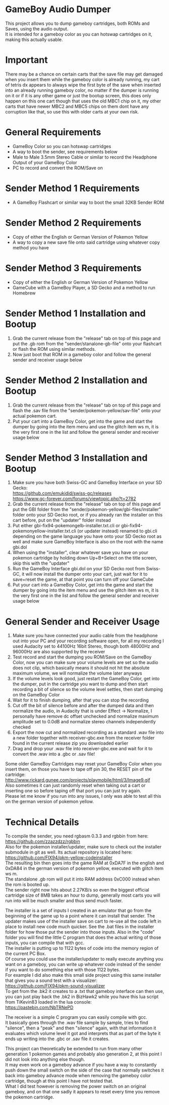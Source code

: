 # GameBoy Audio Dumper
This project allows you to dump gameboy cartridges, both ROMs and Saves, using the audio output.  
It is intended for a gameboy color as you can hotswap cartridges on it, making this actually usable.    

# Important  
There may be a chance on certain carts that the save file may get damaged when you insert them while the gameboy color is already running, my cart of tetris dx appears to always wipe the first byte of the save when inserted into an already running gameboy color, no matter if the dumper is running on it or if it is any other game or just the bootup screen, this does only happen on this one cart though that uses the old MBC1 chip on it, my other carts that have newer MBC2 and MBC5 chips on them dont have any corruption like that, so use this with older carts at your own risk.    

# General Requirements  
- GameBoy Color so you can hotswap cartridges  
- A way to boot the sender, see requirements below  
- Male to Male 3.5mm Stereo Cable or similar to record the Headphone Output of your GameBoy Color  
- PC to record and convert the ROM/Save on    

# Sender Method 1 Requirements  
- A GameBoy Flashcart or similar way to boot the small 32KB Sender ROM  
# Sender Method 2 Requirements  
- Copy of either the English or German Version of Pokemon Yellow  
- A way to copy a new save file onto said cartridge using whatever copy method you have  
# Sender Method 3 Requirements  
- Copy of either the English or German Version of Pokemon Yellow  
- GameCube with a GameBoy Player, a SD Gecko and a method to run Homebrew    

# Sender Method 1 Installation and Bootup  
1. Grab the current release from the "release" tab on top of this page and put the .gb rom from the "sender/stanalone-gb-file" onto your flashcart or flash the ROM using similar methods.  
2. Now just boot that ROM in a gameboy color and follow the general sender and receiver usage below  
# Sender Method 2 Installation and Bootup  
1. Grab the current release from the "release" tab on top of this page and flash the .sav file from the "sender/pokemon-yellow/sav-file" onto your actual pokemon cart.  
2. Put your cart into a GameBoy Color, get into the game and start the dumper by going into the item menu and use the glitch item ws m, it is the very first one in the list and follow the general sender and receiver usage below  
# Sender Method 3 Installation and Bootup  
1. Make sure you have both Swiss-GC and GameBoy Interface on your SD Gecko:  
https://github.com/emukidid/swiss-gc/releases  
https://www.gc-forever.com/forums/viewtopic.php?t=2782  
2. Grab the current release from the "release" tab on top of this page and put the GBI folder from the "sender/pokemon-yellow/gbi-files/installer" folder onto your SD Gecko root, or if you already ran the installer on this cart before, put on the "updater" folder instead  
3. Put either gbi-fix94-pokemongelb-installer.txt.cli or gbi-fix94-pokemonyellow-installer.txt.cli (or updater instead) renamed to gbi.cli depending on the game language you have onto your SD Gecko root as well and make sure GameBoy Interface is also on the root with the name gbi.dol  
4. When using the "installer", clear whatever save you have on your pokemon cartridge by holding down Up+B+Select on the title screen, skip this with the "updater"  
5. Run the GameBoy Interface gbi.dol on your SD Gecko root from Swiss-GC, it will now install the dumper onto your cart, just wait for it to save+reset the game, at that point you can turn off your GameCube  
6. Put your cart into a GameBoy Color, get into the game and start the dumper by going into the item menu and use the glitch item ws m, it is the very first one in the list and follow the general sender and receiver usage below    

# General Sender and Receiver Usage  
1. Make sure you have connected your audio cable from the headphone out into your PC and your recording software open, for all my recording I used Audacity set to 44100Hz 16bit Stereo, though both 48000Hz and 96000Hz are also supported by the receiver  
2. Test record and start the dumping you ROM/Save on the GameBoy Color, now you can make sure your volume levels are set so the audio does not clip, which basically means it should not hit the absolute maximum volume, we will normalize the volume later anyways  
3. If the volume levels look good, just restart the GameBoy Color, get into the dumper, put in the cartridge you want to dump and then start recording a bit of silence so the volume level settles, then start dumping on the GameBoy Color  
4. Wait for it to finish dumping, after that you can stop the recording  
5. Cut off the bit of silence before and after the dumped data and then normalize the audio, in Audacity that is under Effect -> Normalize, I personally have remove dc offset unchecked and normalize maximum amplitude set to 0.0dB and normalize stereo channels independently checked  
6. Export the now cut and normalized recording as a standard .wav file into a new folder together with receiver-gbc.exe from the receiver folder found in the current release zip you downloaded earlier  
7. Drag and drop your .wav file into receiver-gbc.exe and wait for it to convert the .wav into a .gbc or .sav file!    

Some older GameBoy Cartridges may reset your GameBoy Color when you insert them, on those you have to tape off pin 30, the RESET pin of the cartridge:  
http://www.rickard.gunee.com/projects/playmobile/html/3/Image9.gif  
Also sometimes it can just randomly reset when taking out a cart or inserting one so before taping off that port you can just try again.  
Please let me know if you run into any issues, I only was able to test all this on the german version of pokemon yellow.    

# Technical Details  
To compile the sender, you need rgbasm 0.3.3 and rgbbin from here:  
https://github.com/zzazzdzz/rgbbin  
Also for the pokemon installer/updater, make sure to check out the installer submodule in git as well. Its actual repository is located here:  
https://github.com/FIX94/pkm-yellow-codeinstaller  
The resulting bin then goes into the game RAM at 0xDA7F in the english and 0xDA84 in the german version of pokemon yellow, executed with glitch item ws m.  
The standalone .gb rom will put it into RAM address 0xC000 instead when the rom is booted up.  
The sender right now hits about 2.27KB/s so even the biggest official cartridge size of 8MB takes an hour to dump, generally most carts you will run into will be much smaller and thus send much faster.    

The installer is a set of inputs I created in an emulator that go from the beginning of the game up to a point where it can install that sender. The updater makes use of the installer save on cart to re-use all the code left in place to install new code much quicker. See the .bat files in the installer folder for how those put the sender into those inputs. Also in the "code" folder you will find the little C program that does the actual writing of those inputs, you can compile that with gcc.  
The installer is putting up to 1122 bytes of code into the memory region of the current PC Box.  
Of course you could use the installer/updater to really execute anything you want on a gameboy, you can write up whatever code instead of the sender if you want to do something else with those 1122 bytes.  
For example I did also make this small side project using this same installer that gives you a sound test with a visualizer:  
https://github.com/FIX94/pkm-sound-visualizer  
To get from the .bk2 it creates to a .txt that gameboy interface can then use, you can just play back the .bk2 in BizHawk2 while you have this lua script from TiKevin83 loaded in the lua console:  
https://pastebin.com/NbTRNePD    

The receiver is a simple C program you can easily compile with gcc.  
It basically goes through the .wav file sample by sample, tries to find "silence", then a "peak" and then "silence" again, with that information it evaluates which volume level it got and interprets that as part of the byte it ends up writing into the .gbc or .sav file it creates.    

This project can theoretically be extended to run from many other generation 1 pokemon games and probably also generation 2, at this point I did not look into anything else though.  
It may even work on a gameboy advance if you have a way to constantly push down the small switch on the side of the case that normally switches it back into gameboy advance mode when removing the gameboy color cartridge, though at this point I have not tested that.  
What I did test however is removing the power switch on an original gameboy, and on that one sadly it appears to reset every time you remove the pokemon cartridge.  
